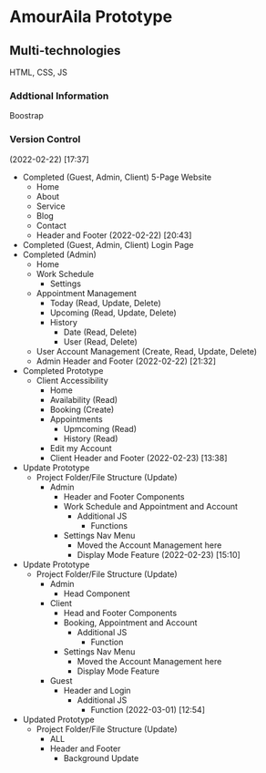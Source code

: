 # AmourAila Prototype

## Multi-technologies
HTML, CSS, JS

### Addtional Information
Boostrap

### Version Control
(2022-02-22) [17:37]
- Completed (Guest, Admin, Client) 5-Page Website
    - Home
    - About
    - Service
    - Blog
    - Contact
    - Header and Footer
(2022-02-22) [20:43]
- Completed (Guest, Admin, Client) Login Page
- Completed (Admin)
    - Home
    - Work Schedule
        - Settings
    - Appointment Management 
        - Today (Read, Update, Delete)
        - Upcoming (Read, Update, Delete)
        - History 
            - Date (Read, Delete)
            - User (Read, Delete)
    - User Account Management (Create, Read, Update, Delete)
    - Admin Header and Footer
(2022-02-22) [21:32]
- Completed Prototype
    - Client Accessibility
        - Home
        - Availability (Read)
        - Booking (Create)
        - Appointments
            - Upmcoming (Read)
            - History (Read)
        - Edit my Account
        - Client Header and Footer
(2022-02-23) [13:38]
- Update Prototype
    - Project Folder/File Structure (Update)
        - Admin
            - Header and Footer Components
            - Work Schedule and Appointment and Account
                - Additional JS
                    - Functions
            - Settings Nav Menu
                - Moved the Account Management here
                - Display Mode Feature
(2022-02-23) [15:10]
- Update Prototype
    - Project Folder/File Structure (Update)
        - Admin
            - Head Component
        - Client
            - Head and Footer Components
            - Booking, Appointment and Account
                - Additional JS
                    - Function
            - Settings Nav Menu
                - Moved the Account Management here
                - Display Mode Feature
        - Guest 
            - Header and Login
                - Additional JS
                    - Function
(2022-03-01) [12:54]
- Updated Prototype
    - Project Folder/File Structure (Update)
        - ALL
        - Header and Footer
            - Background Update